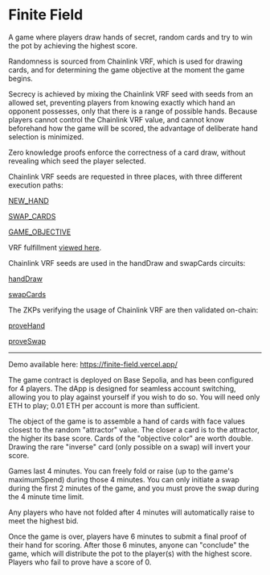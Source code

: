 # Finite Field

A game where players draw hands of secret, random cards and try to win the pot by achieving the highest score.  

Randomness is sourced from Chainlink VRF, which is used for drawing cards, and for determining the game objective at the moment the game begins.  

Secrecy is achieved by mixing the Chainlink VRF seed with seeds from an allowed set, preventing players from knowing exactly which hand an opponent possesses, only that there is a range of possible hands.  Because players cannot control the Chainlink VRF value, and cannot know beforehand how the game will be scored, the advantage of deliberate hand selection is minimized.  

Zero knowledge proofs enforce the correctness of a card draw, without revealing which seed the player selected.

Chainlink VRF seeds are requested in three places, with three different execution paths:

[NEW_HAND](https://github.com/Cactoidal/FiniteField/blob/ced934101ebb9183e2fdf875c6074fee91945753/contracts/CardGame.sol#L88)

[SWAP_CARDS](https://github.com/Cactoidal/FiniteField/blob/ced934101ebb9183e2fdf875c6074fee91945753/contracts/CardGame.sol#L328)

[GAME_OBJECTIVE](https://github.com/Cactoidal/FiniteField/blob/ced934101ebb9183e2fdf875c6074fee91945753/contracts/CardGame.sol#L231)

VRF fulfillment [viewed here](https://github.com/Cactoidal/FiniteField/blob/ced934101ebb9183e2fdf875c6074fee91945753/contracts/CardGame.sol#L151).


Chainlink VRF seeds are used in the handDraw and swapCards circuits:

[handDraw](https://github.com/Cactoidal/FiniteField/blob/005744db086d22cf108b87446abc52736fb56fd1/circuits/handDraw.circom#L33)

[swapCards](https://github.com/Cactoidal/FiniteField/blob/005744db086d22cf108b87446abc52736fb56fd1/circuits/swapCards.circom#L51)


The ZKPs verifying the usage of Chainlink VRF are then validated on-chain:

[proveHand](https://github.com/Cactoidal/FiniteField/blob/ced934101ebb9183e2fdf875c6074fee91945753/contracts/CardGame.sol#L219)

[proveSwap](https://github.com/Cactoidal/FiniteField/blob/ced934101ebb9183e2fdf875c6074fee91945753/contracts/CardGame.sol#L394)


____

Demo available here:
https://finite-field.vercel.app/

The game contract is deployed on Base Sepolia, and has been configured for 4 players.  The dApp is designed for seamless account switching, allowing you to play against yourself if you wish to do so.  You will need only ETH to play; 0.01 ETH per account is more than sufficient.  

The object of the game is to assemble a hand of cards with face values closest to the random "attractor" value.  The closer a card is to the attractor, the higher its base score.  Cards of the "objective color" are worth double.  Drawing the rare "inverse" card (only possible on a swap) will invert your score.

Games last 4 minutes.  You can freely fold or raise (up to the game's maximumSpend) during those 4 minutes.  You can only initiate a swap during the first 2 minutes of the game, and you must prove the swap during the 4 minute time limit.  

Any players who have not folded after 4 minutes will automatically raise to meet the highest bid.  

Once the game is over, players have 6 minutes to submit a final proof of their hand for scoring.  After those 6 minutes, anyone can "conclude" the game, which will distribute the pot to the player(s) with the highest score.  Players who fail to prove have a score of 0.
